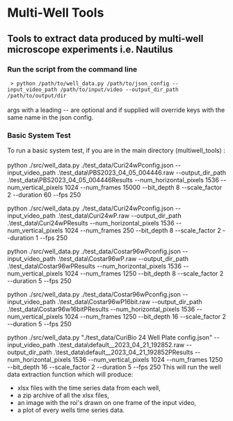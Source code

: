 # Multi-Well Tools #
## Tools to extract data produced by multi-well microscope experiments i.e. Nautilus ##

### Run the script from the command line ###
` > python /path/to/well_data.py /path/to/json_config --input_video_path /path/to/input/video --output_dir_path /path/to/output/dir`</br></br>
args with a leading -- are optional and if supplied will override keys with the same name in the json config.

### Basic System Test ###
To run a basic system test, if you are in the main directory (multiwell_tools) :</br></br>
python ./src/well_data.py ./test_data/Curi24wPconfig.json --input_video_path .\test_data\PBS2023_04_05_004446.raw --output_dir_path .\test_data\PBS2023_04_05_004446Results --num_horizontal_pixels 1536 --num_vertical_pixels 1024 --num_frames 15000 --bit_depth 8 --scale_factor 2 --duration 60 --fps 250

python ./src/well_data.py ./test_data/Curi24wPconfig.json --input_video_path .\test_data\Curi24wP.raw --output_dir_path .\test_data\Curi24wPResults --num_horizontal_pixels 1536 --num_vertical_pixels 1024 --num_frames 250 --bit_depth 8 --scale_factor 2 --duration 1 --fps 250

python ./src/well_data.py ./test_data/Costar96wPconfig.json --input_video_path .\test_data\Costar96wP.raw --output_dir_path .\test_data\Costar96wPResults --num_horizontal_pixels 1536 --num_vertical_pixels 1024 --num_frames 1250 --bit_depth 8 --scale_factor 2 --duration 5 --fps 250

python ./src/well_data.py ./test_data/Costar96wPconfig.json --input_video_path .\test_data\Costar96wP16bit.raw --output_dir_path .\test_data\Costar96w16bitPResults --num_horizontal_pixels 1536 --num_vertical_pixels 1024 --num_frames 1250 --bit_depth 16 --scale_factor 2 --duration 5 --fps 250

python ./src/well_data.py "./test_data/CuriBio 24 Well Plate config.json" --input_video_path .\test_data\default__2023_04_21_192852.raw --output_dir_path .\test_data\default__2023_04_21_192852PResults --num_horizontal_pixels 1536 --num_vertical_pixels 1024 --num_frames 1250 --bit_depth 16 --scale_factor 2 --duration 5 --fps 250
This will run the well data extraction function which will produce:
* xlsx files with the time series data from each well,
* a zip archive of all the xlsx files,
* an image with the roi's drawn on one frame of the input video,
* a plot of every wells time series data.

